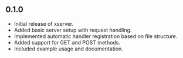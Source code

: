 ## 0.1.0

- Initial release of xserver.
- Added basic server setup with request handling.
- Implemented automatic handler registration based on file structure.
- Added support for GET and POST methods.
- Included example usage and documentation.

